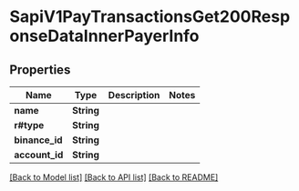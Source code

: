 # SapiV1PayTransactionsGet200ResponseDataInnerPayerInfo

## Properties

Name | Type | Description | Notes
------------ | ------------- | ------------- | -------------
**name** | **String** |  | 
**r#type** | **String** |  | 
**binance_id** | **String** |  | 
**account_id** | **String** |  | 

[[Back to Model list]](../README.md#documentation-for-models) [[Back to API list]](../README.md#documentation-for-api-endpoints) [[Back to README]](../README.md)


